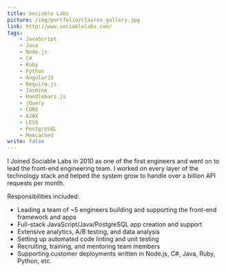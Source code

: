 ```yaml
---
title: Sociable Labs
picture: /img/portfolio/claires_gallery.jpg
link: http://www.sociablelabs.com/
tags:
    - JavaScript
    - Java
    - Node.js
    - C#
    - Ruby
    - Python
    - AngularJS
    - Require.js
    - Jasmine
    - Handlebars.js
    - jQuery
    - CORS
    - AJAX
    - LESS
    - PostgreSQL
    - Memcached
write: false
---
```


I Joined Sociable Labs in 2010 as one of the first engineers and went on to lead the front-end engineering team.
I worked on every layer of the technology stack and helped the system grow to handle over a billion API requests per month.

Responsibilities included:

* Leading a team of ~5 engineers building and supporting the front-end framework and apps
* Full-stack JavaScript/Java/PostgreSQL app creation and support
* Extensive analytics, A/B testing, and data analysis
* Setting up automated code linting and unit testing
* Recruiting, training, and mentoring team members
* Supporting customer deployments written in Node.js, C#, Java, Ruby, Python, etc.


 <!--  including:
  * Gallery - a fully-customized Pinterest-like app (pictured left from Claire's)
  * Targeted Referral - scans through a user's friends and suggests specific people who are likely to be interested in the product, be it a concert on TicketMaster or a blouse on Kohl's
  * Activity Stream - live feed of who's doing what, akin to Facebook's activity feed -->
